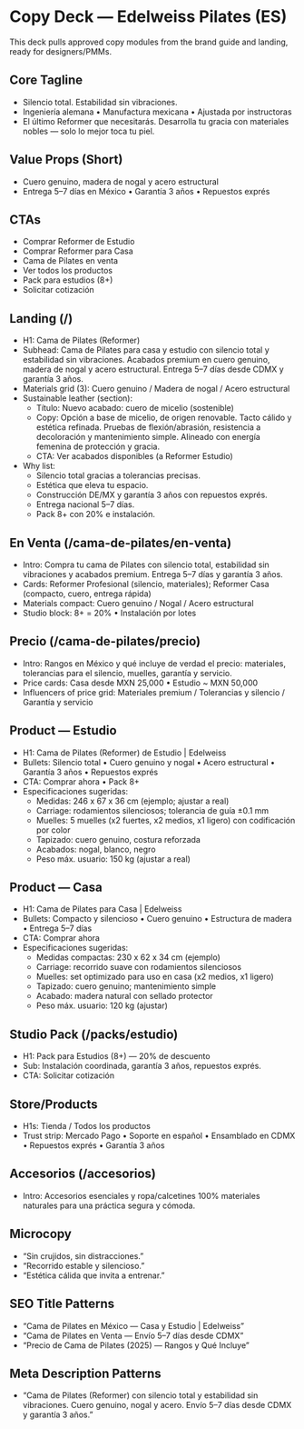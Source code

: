 # Copy Deck — Edelweiss Pilates (ES)

This deck pulls approved copy modules from the brand guide and landing, ready for designers/PMMs.

## Core Tagline
- Silencio total. Estabilidad sin vibraciones.
- Ingeniería alemana • Manufactura mexicana • Ajustada por instructoras
- El último Reformer que necesitarás. Desarrolla tu gracia con materiales nobles — solo lo mejor toca tu piel.

## Value Props (Short)
- Cuero genuino, madera de nogal y acero estructural
- Entrega 5–7 días en México • Garantía 3 años • Repuestos exprés

## CTAs
- Comprar Reformer de Estudio
- Comprar Reformer para Casa
- Cama de Pilates en venta
- Ver todos los productos
- Pack para estudios (8+)
- Solicitar cotización

## Landing (/)
- H1: Cama de Pilates (Reformer)
- Subhead: Cama de Pilates para casa y estudio con silencio total y estabilidad sin vibraciones. Acabados premium en cuero genuino, madera de nogal y acero estructural. Entrega 5–7 días desde CDMX y garantía 3 años.
- Materials grid (3): Cuero genuino / Madera de nogal / Acero estructural
- Sustainable leather (section):
  - Título: Nuevo acabado: cuero de micelio (sostenible)
  - Copy: Opción a base de micelio, de origen renovable. Tacto cálido y estética refinada. Pruebas de flexión/abrasión, resistencia a decoloración y mantenimiento simple. Alineado con energía femenina de protección y gracia.
  - CTA: Ver acabados disponibles (a Reformer Estudio)
- Why list:
  - Silencio total gracias a tolerancias precisas.
  - Estética que eleva tu espacio.
  - Construcción DE/MX y garantía 3 años con repuestos exprés.
  - Entrega nacional 5–7 días.
  - Pack 8+ con 20% e instalación.

## En Venta (/cama-de-pilates/en-venta)
- Intro: Compra tu cama de Pilates con silencio total, estabilidad sin vibraciones y acabados premium. Entrega 5–7 días y garantía 3 años.
- Cards: Reformer Profesional (silencio, materiales); Reformer Casa (compacto, cuero, entrega rápida)
- Materials compact: Cuero genuino / Nogal / Acero estructural
- Studio block: 8+ = 20% • Instalación por lotes

## Precio (/cama-de-pilates/precio)
- Intro: Rangos en México y qué incluye de verdad el precio: materiales, tolerancias para el silencio, muelles, garantía y servicio.
- Price cards: Casa desde MXN 25,000 • Estudio ~ MXN 50,000
- Influencers of price grid: Materiales premium / Tolerancias y silencio / Garantía y servicio

## Product — Estudio
- H1: Cama de Pilates (Reformer) de Estudio | Edelweiss
- Bullets: Silencio total • Cuero genuino y nogal • Acero estructural • Garantía 3 años • Repuestos exprés
- CTA: Comprar ahora • Pack 8+
 - Especificaciones sugeridas:
   - Medidas: 246 x 67 x 36 cm (ejemplo; ajustar a real)
   - Carriage: rodamientos silenciosos; tolerancia de guía ±0.1 mm
   - Muelles: 5 muelles (x2 fuertes, x2 medios, x1 ligero) con codificación por color
   - Tapizado: cuero genuino, costura reforzada
   - Acabados: nogal, blanco, negro
   - Peso máx. usuario: 150 kg (ajustar a real)

## Product — Casa
- H1: Cama de Pilates para Casa | Edelweiss
- Bullets: Compacto y silencioso • Cuero genuino • Estructura de madera • Entrega 5–7 días
- CTA: Comprar ahora
 - Especificaciones sugeridas:
   - Medidas compactas: 230 x 62 x 34 cm (ejemplo)
   - Carriage: recorrido suave con rodamientos silenciosos
   - Muelles: set optimizado para uso en casa (x2 medios, x1 ligero)
   - Tapizado: cuero genuino; mantenimiento simple
   - Acabado: madera natural con sellado protector
   - Peso máx. usuario: 120 kg (ajustar)

## Studio Pack (/packs/estudio)
- H1: Pack para Estudios (8+) — 20% de descuento
- Sub: Instalación coordinada, garantía 3 años, repuestos exprés.
- CTA: Solicitar cotización

## Store/Products
- H1s: Tienda / Todos los productos
- Trust strip: Mercado Pago • Soporte en español • Ensamblado en CDMX • Repuestos exprés • Garantía 3 años

## Accesorios (/accesorios)
- Intro: Accesorios esenciales y ropa/calcetines 100% materiales naturales para una práctica segura y cómoda.

## Microcopy
- “Sin crujidos, sin distracciones.”
- “Recorrido estable y silencioso.”
- “Estética cálida que invita a entrenar.”

## SEO Title Patterns
- “Cama de Pilates en México — Casa y Estudio | Edelweiss”
- “Cama de Pilates en Venta — Envío 5–7 días desde CDMX”
- “Precio de Cama de Pilates (2025) — Rangos y Qué Incluye”

## Meta Description Patterns
- “Cama de Pilates (Reformer) con silencio total y estabilidad sin vibraciones. Cuero genuino, nogal y acero. Envío 5–7 días desde CDMX y garantía 3 años.”
